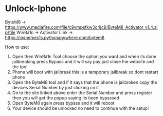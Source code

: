 # Unlock-Iphone

ByteM8 -> https://www.mediafire.com/file/c9vmpsfkw3c4jc9/ByteM8_Activator_v1.4.zip/file
WinRa1n -> 
Activator Link -> https://iosnemes1s.pythonanywhere.com/bytem8

How to use:

1. Open then WinRa1n Tool choose the option you want and when its done jailbreaking press Bypass and it will say pay just close the website and the tool
2. Phone will boot with jailbreak this is a temporary jailbreak so dont restart phone
3. Open the ByteM8 tool and if it says that the phone is jailbroken copy the devices Serial Number by just clicking on it
4. Go to the site linked above enter the Serial Number and press register then you will get the popup saying its been bypassed
5. Open ByteM8 again press bypass and it will reboot
6. Your device should be unlocked no need to continue with the setup!

